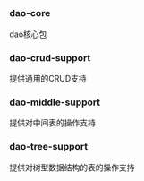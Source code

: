 ##

### dao-core
dao核心包

### dao-crud-support
提供通用的CRUD支持

### dao-middle-support
提供对中间表的操作支持

### dao-tree-support
提供对树型数据结构的表的操作支持


